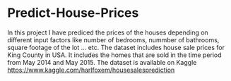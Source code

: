 # Predict-House-Prices
In this project I have prediced the prices of the houses depending on different input factors like number of bedrooms, nummber of bathrooms, square footage of the lot ... etc.
The dataset includes house sale prices for King County in USA.
It includes the homes that are sold in the time period from May 2014 and May 2015.
The dataset is available on Kaggle https://www.kaggle.com/harlfoxem/housesalesprediction
